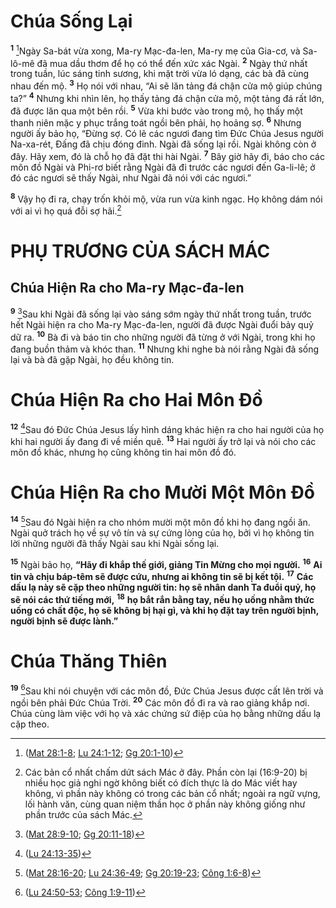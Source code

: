 # Chúa Sống Lại
<sup><b>1</b></sup> [^1@-5614613c-8abf-46dc-9aa6-5596d11a377d]Ngày Sa-bát vừa xong, Ma-ry Mạc-đa-len, Ma-ry mẹ của Gia-cơ, và Sa-lô-mê đã mua dầu thơm để họ có thể đến xức xác Ngài. <sup><b>2</b></sup> Ngày thứ nhất trong tuần, lúc sáng tinh sương, khi mặt trời vừa ló dạng, các bà đã cùng nhau đến mộ. <sup><b>3</b></sup> Họ nói với nhau, “Ai sẽ lăn tảng đá chận cửa mộ giúp chúng ta?” <sup><b>4</b></sup> Nhưng khi nhìn lên, họ thấy tảng đá chận cửa mộ, một tảng đá rất lớn, đã được lăn qua một bên rồi. <sup><b>5</b></sup> Vừa khi bước vào trong mộ, họ thấy một thanh niên mặc y phục trắng toát ngồi bên phải, họ hoảng sợ. <sup><b>6</b></sup> Nhưng người ấy bảo họ, “Ðừng sợ. Có lẽ các ngươi đang tìm Ðức Chúa Jesus người Na-xa-rét, Ðấng đã chịu đóng đinh. Ngài đã sống lại rồi. Ngài không còn ở đây. Hãy xem, đó là chỗ họ đã đặt thi hài Ngài. <sup><b>7</b></sup> Bây giờ hãy đi, báo cho các môn đồ Ngài và Phi-rơ biết rằng Ngài đã đi trước các ngươi đến Ga-li-lê; ở đó các ngươi sẽ thấy Ngài, như Ngài đã nói với các ngươi.”

<sup><b>8</b></sup> Vậy họ đi ra, chạy trốn khỏi mộ, vừa run vừa kinh ngạc. Họ không dám nói với ai vì họ quá đỗi sợ hãi.[^1-5614613c-8abf-46dc-9aa6-5596d11a377d]

# PHỤ TRƯƠNG CỦA SÁCH MÁC

## Chúa Hiện Ra cho Ma-ry Mạc-đa-len
<sup><b>9</b></sup> [^2@-5614613c-8abf-46dc-9aa6-5596d11a377d]Sau khi Ngài đã sống lại vào sáng sớm ngày thứ nhất trong tuần, trước hết Ngài hiện ra cho Ma-ry Mạc-đa-len, người đã được Ngài đuổi bảy quỷ dữ ra. <sup><b>10</b></sup> Bà đi và báo tin cho những người đã từng ở với Ngài, trong khi họ đang buồn thảm và khóc than. <sup><b>11</b></sup> Nhưng khi nghe bà nói rằng Ngài đã sống lại và bà đã gặp Ngài, họ đều không tin.

# Chúa Hiện Ra cho Hai Môn Ðồ
<sup><b>12</b></sup> [^3@-5614613c-8abf-46dc-9aa6-5596d11a377d]Sau đó Ðức Chúa Jesus lấy hình dáng khác hiện ra cho hai người của họ khi hai người ấy đang đi về miền quê. <sup><b>13</b></sup> Hai người ấy trở lại và nói cho các môn đồ khác, nhưng họ cũng không tin hai môn đồ đó.

# Chúa Hiện Ra cho Mười Một Môn Ðồ
<sup><b>14</b></sup> [^4@-5614613c-8abf-46dc-9aa6-5596d11a377d]Sau đó Ngài hiện ra cho nhóm mười một môn đồ khi họ đang ngồi ăn. Ngài quở trách họ về sự vô tín và sự cứng lòng của họ, bởi vì họ không tin lời những người đã thấy Ngài sau khi Ngài sống lại.

<sup><b>15</b></sup> Ngài bảo họ, **“Hãy đi khắp thế giới, giảng Tin Mừng cho mọi người.** <sup><b>16</b></sup> **Ai tin và chịu báp-têm sẽ được cứu, nhưng ai không tin sẽ bị kết tội.** <sup><b>17</b></sup> **Các dấu lạ này sẽ cặp theo những người tin: họ sẽ nhân danh Ta đuổi quỷ, họ sẽ nói các thứ tiếng mới,** <sup><b>18</b></sup> **họ bắt rắn bằng tay, nếu họ uống nhằm thức uống có chất độc, họ sẽ không bị hại gì, và khi họ đặt tay trên người bịnh, người bịnh sẽ được lành.”**

# Chúa Thăng Thiên
<sup><b>19</b></sup> [^5@-5614613c-8abf-46dc-9aa6-5596d11a377d]Sau khi nói chuyện với các môn đồ, Ðức Chúa Jesus được cất lên trời và ngồi bên phải Ðức Chúa Trời. <sup><b>20</b></sup> Các môn đồ đi ra và rao giảng khắp nơi. Chúa cùng làm việc với họ và xác chứng sứ điệp của họ bằng những dấu lạ cặp theo.

[^1-5614613c-8abf-46dc-9aa6-5596d11a377d]: Các bản cổ nhất chấm dứt sách Mác ở đây. Phần còn lại (16:9-20) bị nhiều học giả nghi ngờ không biết có đích thực là do Mác viết hay không, vì phần này không có trong các bản cổ nhất; ngoài ra ngữ vựng, lối hành văn, cùng quan niệm thần học ở phần này không giống như phần trước của sách Mác.
[^1@-5614613c-8abf-46dc-9aa6-5596d11a377d]: ([Mat 28:1-8](/passage/?search=Matt.28.1-Matt.28.8\&version=BD2011); [Lu 24:1-12](/passage/?search=Luke.24.1-Luke.24.12\&version=BD2011); [Gg 20:1-10](/passage/?search=John.20.1-John.20.10\&version=BD2011))
[^2@-5614613c-8abf-46dc-9aa6-5596d11a377d]: ([Mat 28:9-10](/passage/?search=Matt.28.9-Matt.28.10\&version=BD2011); [Gg 20:11-18](/passage/?search=John.20.11-John.20.18\&version=BD2011))
[^3@-5614613c-8abf-46dc-9aa6-5596d11a377d]: ([Lu 24:13-35](/passage/?search=Luke.24.13-Luke.24.35\&version=BD2011))
[^4@-5614613c-8abf-46dc-9aa6-5596d11a377d]: ([Mat 28:16-20](/passage/?search=Matt.28.16-Matt.28.20\&version=BD2011); [Lu 24:36-49](/passage/?search=Luke.24.36-Luke.24.49\&version=BD2011); [Gg 20:19-23](/passage/?search=John.20.19-John.20.23\&version=BD2011); [Công 1:6-8](/passage/?search=Acts.1.6-Acts.1.8\&version=BD2011))
[^5@-5614613c-8abf-46dc-9aa6-5596d11a377d]: ([Lu 24:50-53](/passage/?search=Luke.24.50-Luke.24.53\&version=BD2011); [Công 1:9-11](/passage/?search=Acts.1.9-Acts.1.11\&version=BD2011))